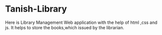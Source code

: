 # Tanish-Library
Here is Library Management Web application with the help of html ,css and js. It helps to store the books,which issued by the librarian. 
